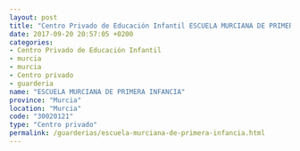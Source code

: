 ```yaml
---
layout: post
title: "Centro Privado de Educación Infantil ESCUELA MURCIANA DE PRIMERA INFANCIA"
date: 2017-09-20 20:57:05 +0200
categories:
- Centro Privado de Educación Infantil
- murcia
- murcia
- Centro privado
- guarderia
name: "ESCUELA MURCIANA DE PRIMERA INFANCIA"
province: "Murcia"
location: "Murcia"
code: "30020121"
type: "Centro privado"
permalink: /guarderias/escuela-murciana-de-primera-infancia.html
---
```

